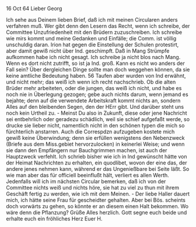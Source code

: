  16 Oct 64
Lieber Georg

Ich sehe aus Deinem lieben Brief, daß ich mit meinen Circularen anders verfahren muß. Wer gibt denn den Lesern das Recht, wenn ich schreibe, der Committee Unzufriedenheit mit den Brüdern zuzuschreiben. Ich schreibe wie mirs kommt und meine Gedanken und Einfälle; die Comm. ist völlig unschuldig daran. Irion hat gegen die Einstellung der Schulen protestirt, aber damit gewiß nicht über Ind. geschimpft. Daß in Mang Strümpfe aufkommen habe ich nicht gesagt. Ich schreibe ja nicht blos nach Mang. Wenn es dort nicht zutrifft, so ist ja Ind. groß. Kann es nicht wo anders der Fall sein? Über dergleichen Dinge sollte man doch weggehen können, da sie keine amtliche Bedeutung haben. 56 Taufen aber wurden von Ind erwähnt, und nicht mehr; das weiß ich wenn ich recht nachschrieb. Ob die alten Brüder mehr arbeiteten, oder die jungen, das weiß ich nicht, und habe es noch nie in Überlegung gezogen; gebe auch nichts darum, wenn jemand es bejahte; denn auf die verwendete Arbeitskraft kommt nichts an, sondern Alles auf den bleibenden Segen, den der HErr gibt. Und darüber steht uns noch kein Urtheil zu. - Meinst Du also in Zukunft, diese oder jene Nachricht sei entbehrlich oder geradezu schädlich, weil sie schief aufgefaßt werde, so drucke sie lieber nicht, namentlich nicht in den schönen typen die mich so fürchterlich anstarren. Auch die Correspdzn aufzugeben kostete mich gewiß keine Überwindung; denn sie erfüllen wenigstens den Nebenzweck (Briefe aus dem Miss.gebiet hervorzulocken) in keinerlei Weise; und wenn sie dann den Empfängern nur Bauchgrimmen machen, ist auch der Hauptzweck verfehlt. Ich schrieb bisher wie ich in Ind gewünscht hätte von der Heimat Nachrichten zu erhalten, ein quodlibet, wovon der eine das, der andere jenes nehmen kann, während er das Ungenießbare bei Seite läßt. So wie man aber das für officiell beeinflußt hält, verliert es allen Werth. Jedenfalls will ich im nächsten Circular bemerken, daß ich von der Committee nichts weiß und nichts höre, sie hat zu viel zu thun mit ihrem Geschäft fertig zu werden, wie ich mit dem Meinen. - Der liebe Haller dauert mich, ich hätte seine Frau für gescheidter gehalten. Aber bei Bös. scheints doch vorwärts zu gehen, so könnte er an diesem einen Halt bekommen. Wo wäre denn die Pflanzung? Grüße Alles herzlich. Gott segne euch beide und erhalte euch ein fröhliches Herz
 Euer H.

